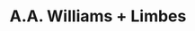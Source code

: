 ---
layout: post
category: concert
title: A.A. Williams + Limbes
artists: 
- A.A. Williams
- Limbes
place: 
- Backstage By The Mill
country: France
city: Paris
---